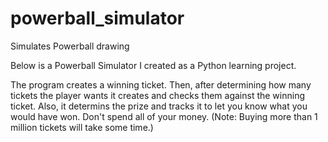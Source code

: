 # powerball_simulator
Simulates Powerball drawing

Below is a Powerball Simulator I created as a Python learning project.

The program creates a winning ticket. 
Then, after determining how many tickets the player wants it creates and checks them against the winning ticket. 
Also, it determins the prize and tracks it to let you know what you would have won. Don't spend all of your money. 
(Note: Buying more than 1 million tickets will take some time.)
